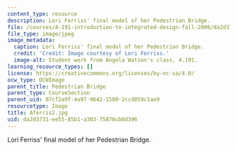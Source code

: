 ```yaml
---
content_type: resource
description: Lori Ferriss' final model of her Pedestrian Bridge.
file: /courses/4-191-introduction-to-integrated-design-fall-2006/da2d3731ee5585b1a30375876cb0d396_Aferris2.jpg
file_type: image/jpeg
image_metadata:
  caption: Lori Ferriss' final model of her Pedestrian Bridge.
  credit: 'Credit: Image courtesy of Lori Ferriss.'
  image-alt: Student work from Angela Watson's class, 4.191.
learning_resource_types: []
license: https://creativecommons.org/licenses/by-nc-sa/4.0/
ocw_type: OCWImage
parent_title: Pedestrian Bridge
parent_type: CourseSection
parent_uid: 07cf2a9f-4a97-9642-1580-2ccd859c1ae9
resourcetype: Image
title: Aferris2.jpg
uid: da2d3731-ee55-85b1-a303-75876cb0d396
---
```

Lori Ferriss' final model of her Pedestrian Bridge.